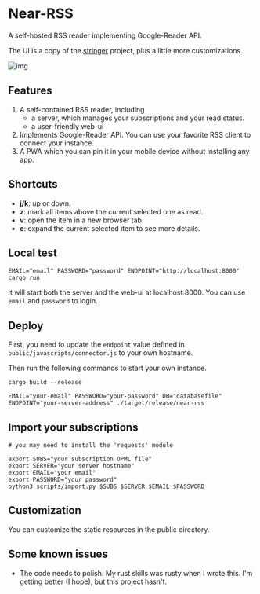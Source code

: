 # Near-RSS

A self-hosted RSS reader implementing Google-Reader API.

The UI is a copy of the [stringer](https://github.com/swanson/stringer) project, plus a little more customizations.

![img](https://i.imgur.com/DDHwUTn.png)

## Features

1. A self-contained RSS reader, including
   * a server, which manages your subscriptions and your read status.
   * a user-friendly web-ui
2. Implements Google-Reader API. You can use your favorite RSS client to connect your instance.
3. A PWA which you can pin it in your mobile device without installing any app.

## Shortcuts

* **j/k**: up or down.
* **z**: mark all items above the current selected one as read.
* **v**: open the item in a new browser tab.
* **e**: expand the current selected item to see more details.

## Local test

```
EMAIL="email" PASSWORD="password" ENDPOINT="http://localhost:8000" cargo run
```

It will start both the server and the web-ui at localhost:8000. You can use `email` and `password` to login.

## Deploy

First, you need to update the `endpoint` value defined in `public/javascripts/connector.js` to your own hostname.

Then run the following commands to start your own instance.

```
cargo build --release

EMAIL="your-email" PASSWORD="your-password" DB="databasefile" ENDPOINT="your-server-address" ./target/release/near-rss
```

## Import your subscriptions

```
# you may need to install the 'requests' module

export SUBS="your subscription OPML file"
export SERVER="your server hostname"
export EMAIL="your email"
export PASSWORD="your password"
python3 scripts/import.py $SUBS $SERVER $EMAIL $PASSWORD
```

## Customization

You can customize the static resources in the public directory.

## Some known issues

* The code needs to polish. My rust skills was rusty when I wrote this. I'm getting better (I hope), but this project hasn't.